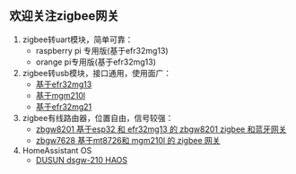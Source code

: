 ## 欢迎关注zigbee网关

1. zigbee转uart模块，简单可靠：
    - raspberry pi 专用版(基于efr32mg13)
    - orange pi专用版(基于efr32mg13)
2. zigbee转usb模块，接口通用，使用面广：
    - [基于efr32mg13](https://dongbh.github.io/usb2efr32mg13/)
    - [基于mgm210l](https://dongbh.github.io/usb2mgm210l/)
    - [基于efr32mg21](https://dongbh.github.io/usb2efr32mg21/)
3. zigbee有线路由器，位置自由，信号较强：
    - [zbgw8201 基于esp32 和 efr32mg13 的 zbgw8201 zigbee 和蓝牙网关](https://dongbh.github.io/zbgw8201/)
    - [zbgw7628 基于mt8726和 mgm210l 的 zigbee 网关](https://dongbh.github.io/zbgw7628/)
4. HomeAssistant OS
    - [DUSUN dsgw-210 HAOS ](https://dongbh.github.io/dsgw-210/)